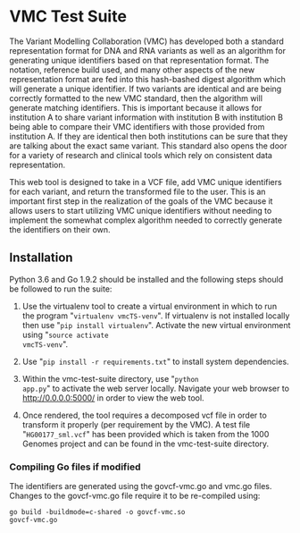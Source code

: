 
# VMC Test Suite

The Variant Modelling Collaboration (VMC) has developed both a standard representation format for DNA and RNA variants as well as an algorithm for generating unique identifiers based on that representation format. The notation, reference build used, and many other aspects of the new representation format are fed into this hash-bashed digest algorithm which will generate a unique identifier. If two variants are identical and are being correctly formatted to the new VMC standard, then the algorithm will generate matching identifiers. This is important because it allows for institution A to share variant information with institution B with institution B being able to compare their VMC identifiers with those provided from institution A. If they are identical then both institutions can be sure that they are talking about the exact same variant. This standard also opens the door for a variety of research and clinical tools which rely on consistent data representation.

This web tool is designed to take in a VCF file, add VMC unique identifiers for each variant, and return the transformed file to the user. This is an important first step in the realization of the goals of the VMC because it allows users to start utilizing VMC unique identifiers without needing to implement the somewhat complex algorithm needed to correctly generate the identifiers on their own.

## Installation

Python 3.6 and Go 1.9.2 should be installed and the following steps should be followed to run the suite:

1) Use the virtualenv tool to create a virtual environment in which to run the program  "<code>virtualenv vmcTS-venv</code>". If virtualenv is not installed locally then use  "<code>pip install virtualenv</code>". Activate the new virtual environment using  "<code>source activate vmcTS-venv</code>".

2) Use  "<code>pip install -r requirements.txt</code>" to install system dependencies.

2) Within the vmc-test-suite directory, use  "<code>python app.py</code>" to activate the web server locally. Navigate your web browser to http://0.0.0.0:5000/ in order to view the web tool.

3) Once rendered, the tool requires a decomposed vcf file in order to transform it properly (per requirement by the VMC). A test file  "<code>HG00177_sml.vcf</code>" has been provided which is taken from the 1000 Genomes project and can be found in the vmc-test-suite directory.




### Compiling Go files if modified

The identifiers are generated using the govcf-vmc.go and vmc.go files. Changes to the govcf-vmc.go file require it to be re-compiled using:

<code>go build -buildmode=c-shared -o govcf-vmc.so govcf-vmc.go</code>
